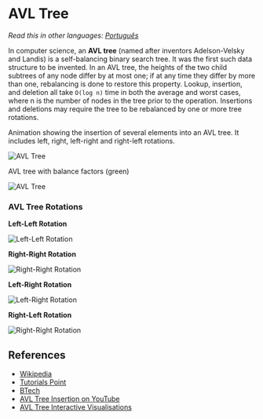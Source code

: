 # AVL Tree

_Read this in other languages:_
[_Português_](README.pt-BR.md)

In computer science, an **AVL tree** (named after inventors
Adelson-Velsky and Landis) is a self-balancing binary search
tree. It was the first such data structure to be invented.
In an AVL tree, the heights of the two child subtrees of any
node differ by at most one; if at any time they differ by
more than one, rebalancing is done to restore this property.
Lookup, insertion, and deletion all take `O(log n)` time in
both the average and worst cases, where n is the number of
nodes in the tree prior to the operation. Insertions and
deletions may require the tree to be rebalanced by one or
more tree rotations.

Animation showing the insertion of several elements into an AVL
tree. It includes left, right, left-right and right-left rotations.

![AVL Tree](https://upload.wikimedia.org/wikipedia/commons/f/fd/AVL_Tree_Example.gif)

AVL tree with balance factors (green)

![AVL Tree](https://upload.wikimedia.org/wikipedia/commons/a/ad/AVL-tree-wBalance_K.svg)

### AVL Tree Rotations

**Left-Left Rotation**

![Left-Left Rotation](http://btechsmartclass.com/data_structures/ds_images/LL%20Rotation.png)

**Right-Right Rotation**

![Right-Right Rotation](http://btechsmartclass.com/data_structures/ds_images/RR%20Rotation.png)

**Left-Right Rotation**

![Left-Right Rotation](http://btechsmartclass.com/data_structures/ds_images/LR%20Rotation.png)

**Right-Left Rotation**

![Right-Right Rotation](http://btechsmartclass.com/data_structures/ds_images/RL%20Rotation.png)

## References

- [Wikipedia](https://en.wikipedia.org/wiki/AVL_tree)
- [Tutorials Point](https://www.tutorialspoint.com/data_structures_algorithms/avl_tree_algorithm.htm)
- [BTech](http://btechsmartclass.com/data_structures/avl-trees.html)
- [AVL Tree Insertion on YouTube](https://www.youtube.com/watch?v=rbg7Qf8GkQ4&list=PLLXdhg_r2hKA7DPDsunoDZ-Z769jWn4R8&index=12&)
- [AVL Tree Interactive Visualisations](https://www.cs.usfca.edu/~galles/visualization/AVLtree.html)
